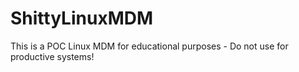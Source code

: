 # ShittyLinuxMDM
This is a POC Linux MDM for educational purposes - Do not use for productive systems!
